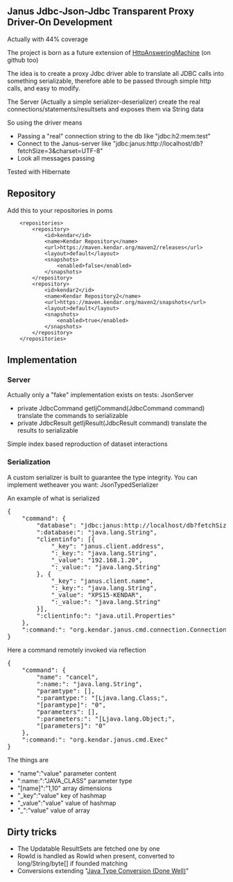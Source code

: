 ## Janus Jdbc-Json-Jdbc Transparent Proxy Driver-On Development

Actually with 44% coverage

The project is born as a future extension of [HttpAnsweringMachine](https://github.com/kendarorg/HttpAnsweringMachine) (on github too)

The idea is to create a proxy Jdbc driver able to translate all JDBC calls into something serializable,
therefore able to be passed through simple http calls, and easy to modify.

The Server (Actually a simple serializer-deserializer) create the real connections/statements/resultsets
and exposes them via String data

So using the driver means

* Passing a "real" connection string to the db like "jdbc:h2:mem:test"
* Connect to the Janus-server like "jdbc:janus:http://localhost/db?fetchSize=3&charset=UTF-8"
* Look all messages passing

Tested with Hibernate

## Repository

Add this to your repositories in poms


        <repositories>
            <repository>
                <id>kendar</id>
                <name>Kendar Repository</name>
                <url>https://maven.kendar.org/maven2/releases</url>
                <layout>default</layout>
                <snapshots>
                    <enabled>false</enabled>
                </snapshots>
            </repository>
            <repository>
                <id>kendar2</id>
                <name>Kendar Repository2</name>
                <url>https://maven.kendar.org/maven2/snapshots</url>
                <layout>default</layout>
                <snapshots>
                    <enabled>true</enabled>
                </snapshots>
            </repository>
        </repositories>


## Implementation

### Server

Actually only a "fake" implementation exists on tests: JsonServer

* private JdbcCommand getIjCommand(JdbcCommand command) translate the commands to serializable
* private JdbcResult getIjResult(JdbcResult command) translate the results to serializable

Simple index based reproduction of dataset interactions

### Serialization

A custom serializer is built to guarantee the type integrity. You can implement wetheaver you want: JsonTypedSerializer

An example of what is serialized

<pre>
{
	"command": {
		"database": "jdbc:janus:http://localhost/db?fetchSize=3&charset=UTF-8",
		":database:": "java.lang.String",
		"clientinfo": [{
			"_key": "janus.client.address",
			":_key:": "java.lang.String",
			"_value": "192.168.1.20",
			":_value:": "java.lang.String"
		}, {
			"_key": "janus.client.name",
			":_key:": "java.lang.String",
			"_value": "XPS15-KENDAR",
			":_value:": "java.lang.String"
		}],
		":clientinfo:": "java.util.Properties"
	},
	":command:": "org.kendar.janus.cmd.connection.ConnectionConnect"
}
</pre>

Here a command remotely invoked via reflection

<pre>
{
	"command": {
		"name": "cancel",
		":name:": "java.lang.String",
		"paramtype": [],
		":paramtype:": "[Ljava.lang.Class;",
		"[paramtype]": "0",
		"parameters": [],
		":parameters:": "[Ljava.lang.Object;",
		"[parameters]": "0"
	},
	":command:": "org.kendar.janus.cmd.Exec"
}
</pre>

The things are

* "name":"value"  parameter content
* ":name:":"JAVA_CLASS" parameter type
* "[name]":"1,10" array dimensions
* "_key":"value" key of hashmap
* "_value":"value" value of hashmap
* "_":"value" value of array

## Dirty tricks

* The Updatable ResultSets are fetched one by one
* RowId is handled as RowId when present, converted to long/String/byte[] if founded matching
* Conversions extending "[Java Type Conversion (Done Well)](https://github.com/toddfast/typeconverter)"
